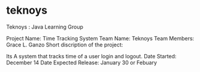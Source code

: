 # teknoys
Teknoys : Java Learning Group

Project Name: Time Tracking System
Team Name: Teknoys
Team Members: Grace L. Ganzo 
Short discription of the project:

 Its A system that tracks time of a user login and logout.
Date Started: December 14
Date Expected Release: January 30 or Febuary

